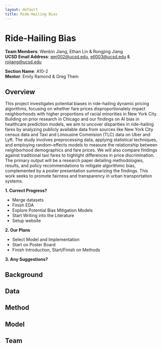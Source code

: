 ```yaml
---
layout: default
title: Ride-Hailing Bias
---
```


# Ride-Hailing Bias 

**Team Members**: Wenbin Jiang, Ethan Lin & Rongjing Jiang  
**UCSD Email Address**: wej002@ucsd.edu, etl003@ucsd.edu & rojiang@ucsd.edu  

**Section Name**: A10-2  
**Mentor**: Emily Ramond & Greg Thein  

## Overview

This project investigates potential biases in ride-hailing dynamic pricing algorithms, focusing on whether fare prices disproportionately impact neighborhoods with higher proportions of racial minorities in New York City. Building on prior research in Chicago and our findings on AI bias in healthcare prediction models, we aim to uncover disparities in ride-hailing fares by analyzing publicly available data from sources like New York City census data and Taxi and Limousine Commision (TLC) data on Uber and Lyft. The study involves preprocessing data, applying statistical techniques, and employing random-effects models to measure the relationship between neighborhood demographics and fare prices. We will also compare findings against traditional taxi fares to highlight differences in price discrimination. The primary output will be a research paper detailing methodologies, results, and policy recommendations to mitigate algorithmic bias, complemented by a poster presentation summarizing the findings. This work seeks to promote fairness and transparency in urban transportation systems.


**1. Currect Progress?**  
- Merge datasets
- Finish EDA
- Explore Potential Bias Mitigation Models 
- Start Writing into the Literature
- Setup website


**2. Our Plans**  
- Select Model and Implementation
- Start on Poster Board
- Finish Introduction, Start/Finish on Methods


**3. Any Suggestions?**  

## Background


## Data




## Method






## Model




## Team

